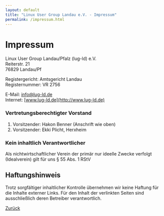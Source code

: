 ```yaml
---
layout: default
title: "Linux User Group Landau e.V. - Impressum"
permalink: /impressum.html
---
```


# Impressum
Linux User Group Landau/Pfalz (lug-ld) e.V.  
Reiterstr. 21  
76829 Landau/Pf

Registergericht: Amtsgericht Landau  
Registernummer: VR 2756

E-Mail: [info@lug-ld.de](mailto:info@lug-ld.de)  
Internet: [www.lug-ld.de](http://www.lug-ld.de)

### Vertretungsberechtigter Vorstand
1. Vorsitzender: Hakon Benner (Anschrift wie oben)
2. Vorsitzender: Ekki Plicht, Herxheim

### Kein inhaltlich Verantwortlicher
Als nichtwirtschaftlicher Verein der primär nur ideelle Zwecke verfolgt (Idealverein) gilt für uns § 55 Abs. 1 RStV

## Haftungshinweis
Trotz sorgfältiger inhaltlicher Kontrolle übernehmen wir keine Haftung für die Inhalte externer Links. Für den Inhalt der verlinkten Seiten sind ausschließlich deren Betreiber verantwortlich.

[Zurück](/)
